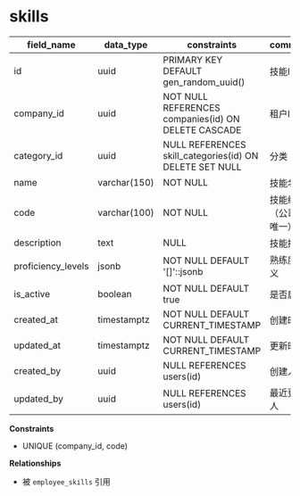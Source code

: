 # skills

| field_name | data_type | constraints | comment |
| --- | --- | --- | --- |
| id | uuid | PRIMARY KEY DEFAULT gen_random_uuid() | 技能ID |
| company_id | uuid | NOT NULL REFERENCES companies(id) ON DELETE CASCADE | 租户ID |
| category_id | uuid | NULL REFERENCES skill_categories(id) ON DELETE SET NULL | 分类 |
| name | varchar(150) | NOT NULL | 技能名称 |
| code | varchar(100) | NOT NULL | 技能编码（公司内唯一） |
| description | text | NULL | 技能描述 |
| proficiency_levels | jsonb | NOT NULL DEFAULT '[]'::jsonb | 熟练度定义 |
| is_active | boolean | NOT NULL DEFAULT true | 是否启用 |
| created_at | timestamptz | NOT NULL DEFAULT CURRENT_TIMESTAMP | 创建时间 |
| updated_at | timestamptz | NOT NULL DEFAULT CURRENT_TIMESTAMP | 更新时间 |
| created_by | uuid | NULL REFERENCES users(id) | 创建人 |
| updated_by | uuid | NULL REFERENCES users(id) | 最近更新人 |

**Constraints**
- UNIQUE (company_id, code)

**Relationships**
- 被 `employee_skills` 引用
